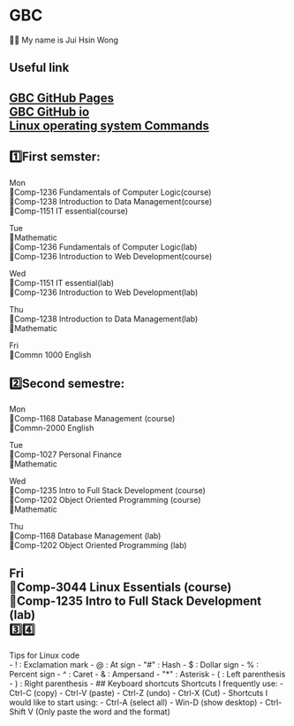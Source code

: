 # GBC
💁🏻 My name is Jui Hsin Wong

Useful link
---
[GBC GitHub Pages](https://pages.github.com/)<br>
[GBC GitHub io](https://spook0328.github.io/GBC/) <br>
[Linux operating system Commands](/cli.md)
---

1️⃣First semster:
---
Mon<br>
🤌Comp-1236 Fundamentals of Computer Logic(course)<br>
🤌Comp-1238  Introduction to Data Management(course)<br>
🤌Comp-1151 IT essential(course)<br>

Tue<br>
🤌Mathematic<br>
🤌Comp-1236 Fundamentals of Computer Logic(lab)<br>
🤌Comp-1236 Introduction to Web Development(course)<br>

Wed<br>
🤌Comp-1151 IT essential(lab)<br>
🤌Comp-1236 Introduction to Web Development(lab)<br>

Thu<br>
🤌Comp-1238  Introduction to Data Management(lab)<br>
🤌Mathematic<br>

Fri<br>
🤌Commn 1000 English

2️⃣Second semestre:
---
Mon<br>
🤌Comp-1168 Database Management (course)<br>
🤌Commn-2000 English<br>

Tue<br>
🤌Comp-1027 Personal Finance<br>
🤌Mathematic<br>

Wed<br>
🤌Comp-1235 Intro to Full Stack Development (course)<br>
🤌Comp-1202 Object Oriented Programming (course)<br>
🤌Mathematic<br>

Thu<br>
🤌Comp-1168 Database Management (lab)<br>
🤌Comp-1202 Object Oriented Programming (lab)<br>

Fri<br>
🤌Comp-3044 Linux Essentials (course)<br>
🤌Comp-1235 Intro to Full Stack Development (lab)<br>
3️⃣4️⃣<br>
---
<detail>
<summary>Tips for Linux code</summary>
- ! : Exclamation mark
- @ : At sign
- "#" : Hash
- $ : Dollar sign
- % : Percent sign
- ^ : Caret
- & : Ampersand
- "*" : Asterisk
- ( : Left parenthesis
- ) : Right parenthesis
- ## Keyboard shortcuts
Shortcuts I frequently use: 
- Ctrl-C (copy)
- Ctrl-V (paste)
- Ctrl-Z (undo)
- Ctrl-X (Cut)
- Shortcuts I would like to start using: 
- Ctrl-A (select all)
- Win-D (show desktop)
- Ctrl-Shift V (Only paste the word and the format)
</detail>
